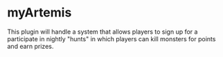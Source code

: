 myArtemis
=========

This plugin will handle a system that allows players to sign up for a participate in nightly "hunts" in which players can kill monsters for points and earn prizes.
